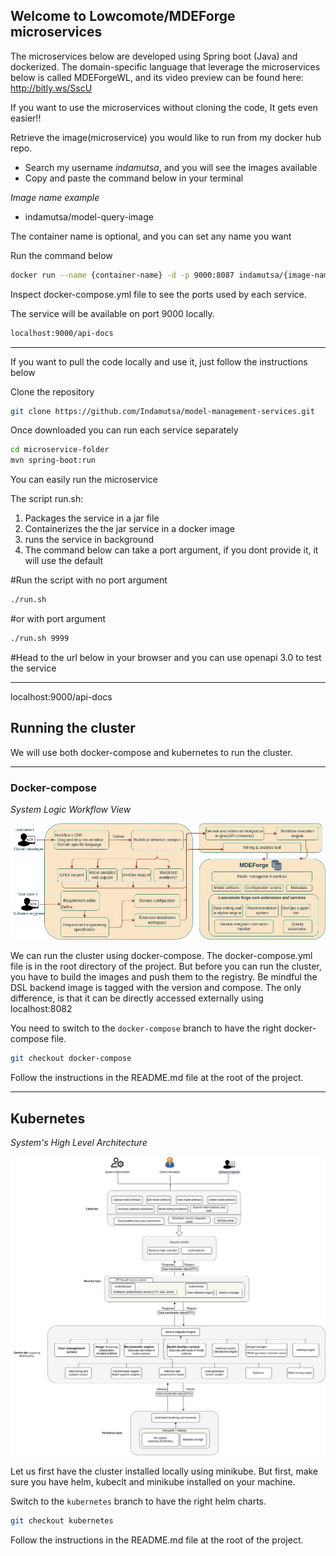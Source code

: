 ## Welcome to Lowcomote/MDEForge microservices

The microservices below are developed using Spring boot (Java) and dockerized. </code>
The domain-specific language that leverage the microservices below is called MDEForgeWL, and its video preview can be found here: http://bitly.ws/SscU

If you want to use the microservices without cloning the code, It gets even easier!!

Retrieve the image(microservice) you would like to run from my docker hub repo.

- Search my username _indamutsa_, and you will see the images available
- Copy and paste the command below in your terminal

_Image name example_

- indamutsa/model-query-image

The container name is optional, and you can set any name you want

Run the command below

```sh
docker run --name {container-name} -d -p 9000:8087 indamutsa/{image-name}
```

Inspect docker-compose.yml file to see the ports used by each service.

The service will be available on port 9000 locally.

```sh
localhost:9000/api-docs
```

---

If you want to pull the code locally and use it, just follow the instructions below

Clone the repository

```sh
git clone https://github.com/Indamutsa/model-management-services.git
```

Once downloaded you can run each service separately

```sh
cd microservice-folder
mvn spring-boot:run
```

You can easily run the microservice

The script run.sh:

1. Packages the service in a jar file
2. Containerizes the the jar service in a docker image
3. runs the service in background
4. The command below can take a port argument, if you dont provide it, it will use the default

#Run the script with no port argument

```sh
./run.sh
```

#or with port argument

```sh
./run.sh 9999
```

#Head to the url below in your browser and you can use openapi 3.0 to test the service

---

localhost:9000/api-docs

## Running the cluster

We will use both docker-compose and kubernetes to run the cluster.

---

### Docker-compose

_System Logic Workflow View_

<img src="./images/logic-workflow.jpg" alt="workflow" width="1000"/>

We can run the cluster using docker-compose. The docker-compose.yml file is in the root directory of the project.
But before you can run the cluster, you have to build the images and push them to the registry.
Be mindful the DSL backend image is tagged with the version and compose. The only difference, is that it can be directly accessed externally using localhost:8082

You need to switch to the `docker-compose` branch to have the right docker-compose file.

```sh
git checkout docker-compose
```

Follow the instructions in the README.md file at the root of the project.

---

## Kubernetes

_System's High Level Architecture_

<img src="./images/High Level architecture-1.jpg" alt="architecture" width="1000"/>

Let us first have the cluster installed locally using minikube.
But first, make sure you have helm, kubeclt and minikube installed on your machine.

Switch to the `kubernetes` branch to have the right helm charts.

```sh
git checkout kubernetes
```

Follow the instructions in the README.md file at the root of the project.
